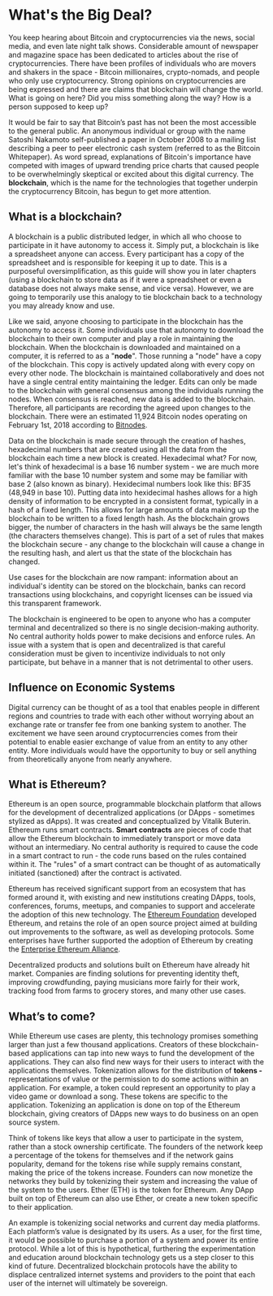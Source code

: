 # What's the Big Deal?

You keep hearing about Bitcoin and cryptocurrencies via the news, social media, and even late night talk shows. Considerable amount of newspaper and magazine space has been dedicated to articles about the rise of cryptocurrencies. There have been profiles of individuals who are movers and shakers in the space - Bitcoin millionaires, crypto-nomads, and people who only use cryptocurrency. Strong opinions on cryptocurrencies are being expressed and there are claims that blockchain will change the world. What is going on here? Did you miss something along the way? How is a person supposed to keep up?

It would be fair to say that Bitcoin’s past has not been the most accessible to the general public. An anonymous individual or group with the name Satoshi Nakamoto self-published a paper in October 2008 to a mailing list describing a peer to peer electronic cash system \(referred to as the Bitcoin Whitepaper\). As word spread, explanations of Bitcoin's importance have competed with images of upward trending price charts that caused people to be overwhelmingly skeptical or excited about this digital currency. The **blockchain**, which is the name for the technologies that together underpin the cryptocurrency Bitcoin, has begun to get more attention.

## What is a blockchain?

A blockchain is a public distributed ledger, in which all who choose to participate in it have autonomy to access it. Simply put, a blockchain is like a spreadsheet anyone can access. Every participant has a copy of the spreadsheet and is responsible for keeping it up to date. This is a purposeful oversimplification, as this guide will show you in later chapters \(using a blockchain to store data as if it were a spreadsheet or even a database does not always make sense, and vice versa\). However, we are going to temporarily use this analogy to tie blockchain back to a technology you may already know and use.

Like we said, anyone choosing to participate in the blockchain has the autonomy to access it. Some individuals use that autonomy to download the blockchain to their own computer and play a role in maintaining the blockchain. When the blockchain is downloaded and maintained on a computer, it is referred to as a "**node**". Those running a "node" have a copy of the blockchain. This copy is actively updated along with every copy on every other node. The blockchain is maintained collaboratively and does not have a single central entity maintaining the ledger. Edits can only be made to the blockchain with general consensus among the individuals running the nodes. When consensus is reached, new data is added to the blockchain. Therefore, all participants are recording the agreed upon changes to the blockchain. There were an estimated 11,924 Bitcoin nodes operating on February 1st, 2018 according to [Bitnodes](https://bitnodes.earn.com/).

Data on the blockchain is made secure through the creation of hashes, hexadecimal numbers that are created using all the data from the blockchain each time a new block is created. Hexadecimal what? For now, let's think of hexadecimal is a base 16 number system - we are much more familiar with the base 10 number system and some may be familiar with base 2 \(also known as binary\). Hexidecimal numbers look like this: BF35 \(48,949 in base 10\). Putting data into hexidecimal hashes allows for a high density of information to be encrypted in a consistent format, typically in a hash of a fixed length. This allows for large amounts of data making up the blockchain to be written to a fixed length hash. As the blockchain grows bigger, the number of characters in the hash will always be the same length \(the characters themselves change\). This is part of a set of rules that makes the blockchain secure - any change to the blockchain will cause a change in the resulting hash, and alert us that the state of the blockchain has changed.

Use cases for the blockchain are now rampant: information about an individual's identity can be stored on the blockchain, banks can record transactions using blockchains, and copyright licenses can be issued via this transparent framework.

The blockchain is engineered to be open to anyone who has a computer terminal and decentralized so there is no single decision-making authority. No central authority holds power to make decisions and enforce rules. An issue with a system that is open and decentralized is that careful consideration must be given to incentivize individuals to not only participate, but behave in a manner that is not detrimental to other users.

## **Influence on Economic Systems**

Digital currency can be thought of as a tool that enables people in different regions and countries to trade with each other without worrying about an exchange rate or transfer fee from one banking system to another. The excitement we have seen around cryptocurrencies comes from their potential to enable easier exchange of value from an entity to any other entity. More individuals would have the opportunity to buy or sell anything from theoretically anyone from nearly anywhere.

## **What is Ethereum?**

Ethereum is an open source, programmable blockchain platform that allows for the development of decentralized applications \(or DApps - sometimes stylized as dApps\). It was created and conceptualized by Vitalik Buterin. Ethereum runs smart contracts. **Smart contracts** are pieces of code that allow the Ethereum blockchain to immediately transport or move data without an intermediary. No central authority is required to cause the code in a smart contract to run - the code runs based on the rules contained within it. The "rules" of a smart contract can be thought of as automatically initiated \(sanctioned\) after the contract is activated.

Ethereum has received significant support from an ecosystem that has formed around it, with existing and new institutions creating DApps, tools, conferences, forums, meetups, and companies to support and accelerate the adoption of this new technology. The [Ethereum Foundation](https://www.ethereum.org/foundation) developed Ethereum, and retains the role of an open source project aimed at building out improvements to the software, as well as developing protocols. Some enterprises have further supported the adoption of Ethereum by creating the [Enterprise Ethereum Alliance](https://entethalliance.org/).

Decentralized products and solutions built on Ethereum have already hit market. Companies are finding solutions for preventing identity theft, improving crowdfunding, paying musicians more fairly for their work, tracking food from farms to grocery stores, and many other use cases.

## **What’s to come?**

While Ethereum use cases are plenty, this technology promises something larger than just a few thousand applications. Creators of these blockchain-based applications can tap into new ways to fund the development of the applications. They can also find new ways for their users to interact with the applications themselves. Tokenization allows for the distribution of **tokens -** representations of value or the permission to do some actions within an application. For example, a token could represent an opportunity to play a video game or download a song. These tokens are specific to the application. Tokenizing an application is done on top of the Ethereum blockchain, giving creators of DApps new ways to do business on an open source system.

Think of tokens like keys that allow a user to participate in the system, rather than a stock ownership certificate. The founders of the network keep a percentage of the tokens for themselves and if the network gains popularity, demand for the tokens rise while supply remains constant, making the price of the tokens increase. Founders can now monetize the networks they build by tokenizing their system and increasing the value of the system to the users. Ether \(ETH\) is the token for Ethereum. Any DApp built on top of Ethereum can also use Ether, or create a new token specific to their application.

An example is tokenizing social networks and current day media platforms. Each platform’s value is designated by its users. As a user, for the first time, it would be possible to purchase a portion of a system and power its entire protocol. While a lot of this is hypothetical, furthering the experimentation and education around blockchain technology gets us a step closer to this kind of future. Decentralized blockchain protocols have the ability to displace centralized internet systems and providers to the point that each user of the internet will ultimately be sovereign.

